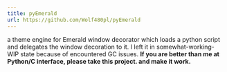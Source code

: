 ```yaml
---
title: pyEmerald
url: https://github.com/Wolf480pl/pyEmerald
---
```

a theme engine for Emerald window decorator which loads a python script and delegates the window decoration to it. I left it in somewhat-working-WIP state because of encountered GC issues. **If you are better than me at Python/C interface, please take this project. and make it work.**
